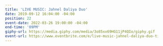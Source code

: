 ```yaml
---
title: 'LIVE MUSIC: Jahnel Daliya Duo'
date: 2019-09-12 16:04:00 -04:00
position: 22
event-date: 2022-03-26 19:00:00 -04:00
end-time: '09PM'
giphy-url: https://media.giphy.com/media/3o85xx69HG11jP4QIo/giphy.gif
event-url: https://www.eventbrite.com/e/live-music-jahnel-daliya-duo-tickets-275338624237
---
```


